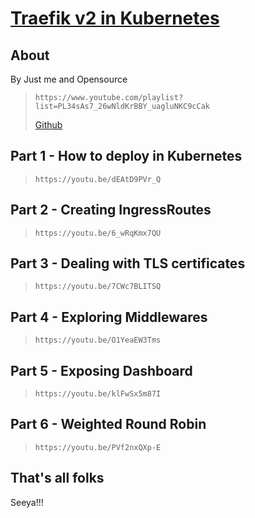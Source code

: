 # [Traefik v2 in Kubernetes](https://www.youtube.com/playlist?list=PL34sAs7_26wNldKrBBY_uagluNKC9cCak)

## About

By Just me and Opensource

> `https://www.youtube.com/playlist?list=PL34sAs7_26wNldKrBBY_uagluNKC9cCak`
>
> [Github](https://github.com/justmeandopensource/kubernetes)

## Part 1 - How to deploy in Kubernetes

> `https://youtu.be/dEAtD9PVr_Q`

## Part 2 - Creating IngressRoutes

> `https://youtu.be/6_wRqKmx7QU`

## Part 3 - Dealing with TLS certificates

> `https://youtu.be/7CWc7BLITSQ`

## Part 4 - Exploring Middlewares

> `https://youtu.be/O1YeaEW3Tms`

## Part 5 - Exposing Dashboard

> `https://youtu.be/klFwSx5m87I`

## Part 6 - Weighted Round Robin

> `https://youtu.be/PVf2nxQXp-E`

## That's all folks

Seeya!!!
